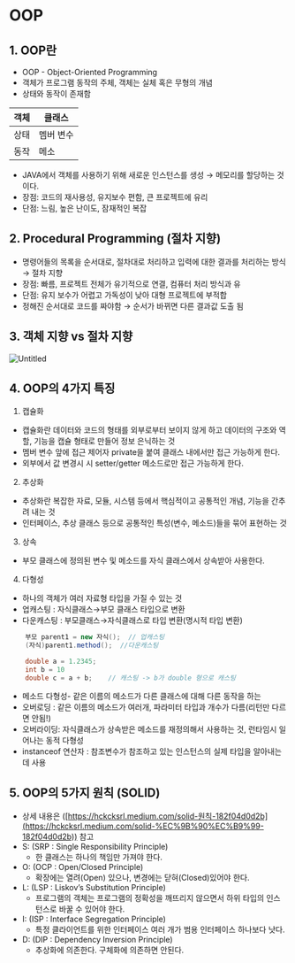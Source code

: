 # OOP

## 1. OOP란

- OOP - Object-Oriented Programming
- 객체가 프로그램 동작의 주체, 객체는 실체 혹은 무형의 개념
- 상태와 동작이 존재함

| 객체 | 클래스 |
| --- | --- |
| 상태 | 멤버 변수 |
| 동작 | 메소 |
- JAVA에서 객체를 사용하기 위해 새로운 인스턴스를 생성 → 메모리를 할당하는 것이다.
- 장점: 코드의 재사용성, 유지보수 편함, 큰 프로젝트에 유리
- 단점: 느림, 높은 난이도, 잠재적인 복잡

## 2. Procedural Programming (절차 지향)

- 명령어들의 목록을 순서대로, 절차대로 처리하고 입력에 대한 결과를 처리하는 방식 → 절차 지향
- 장점: 빠름, 프로젝트 전체가 유기적으로 연결, 컴퓨터 처리 방식과 유
- 단점: 유지 보수가 어렵고 가독성이 낮아 대형 프로젝트에 부적합
- 정해진 순서대로 코드를 짜야함 → 순서가 바뀌면 다른 결과값 도출 됨

## 3. 객체 지향 vs 절차 지향

![Untitled](OOP%206398d54a059e45eeaa49e2dd3538f85d/Untitled.png)

## 4. OOP의 4가지 특징

1) 캡슐화

- 캡슐화란 데이터와 코드의 형태를 외부로부터 보이지 않게 하고 데이터의 구조와 역할, 기능을 캡슐 형태로 만들어 정보 은닉하는 것
- 멤버 변수 앞에 접근 제어자 private을 붙여 클래스 내에서만 접근 가능하게 한다.
- 외부에서 값 변경시 시 setter/getter 메소드로만 접근 가능하게 한다.

2) 추상화

- 추상화란 복잡한 자료, 모듈, 시스템 등에서 핵심적이고 공통적인 개념, 기능을 간추려 내는 것
- 인터페이스, 추상 클래스 등으로 공통적인 특성(변수, 메소드)들을 묶어 표현하는 것

3) 상속

- 부모 클래스에 정의된 변수 및 메소드를 자식 클래스에서 상속받아 사용한다.

4) 다형성

- 하나의 객체가 여러 자료형 타입을 가질 수 있는 것
- 업캐스팅 : 자식클래스→부모 클래스 타입으로 변환
- 다운캐스팅 : 부모클래스→자식클래스로 타입 변환(명시적 타입 변환)

```java
	부모 parent1 = new 자식();  // 업캐스팅
	(자식)parent1.method();  //다운캐스팅

	double a = 1.2345;
	int b = 10
	double c = a + b;    // 캐스팅 -> b가 double 형으로 캐스팅
```

- 메소드 다형성- 같은 이름의 메소드가 다른 클래스에 대해 다른 동작을 하는
- 오버로딩 : 같은 이름의 메소드가 여러개, 파라미터 타입과 개수가 다름(리턴만 다르면 안됨!)
- 오버라이딩: 자식클래스가 상속받은 메소드를 재정의해서 사용하는 것, 런타임시 일어나는 동적 다형성
- instanceof 연산자 : 참조변수가 참조하고 있는 인스턴스의 실제 타입을 알아내는데 사용

## 5. OOP의 5가지 원칙 (SOLID)

- 상세 내용은 ([https://hckcksrl.medium.com/solid-원칙-182f04d0d2b](https://hckcksrl.medium.com/solid-%EC%9B%90%EC%B9%99-182f04d0d2b)) 참고
- S: (SRP : Single Responsibility Principle)
    - 한 클래스는 하나의 책임만 가져야 한다.
- O: (OCP : Open/Closed Principle)
    - 확장에는 열려(Open) 있으나, 변경에는 닫혀(Closed)있어야 한다.
- L: (LSP : Liskov’s Substitution Principle)
    - 프로그램의 객체는 프로그램의 정확성을 깨뜨리지 않으면서 하위 타입의 인스턴스로 바꿀 수 있어야 한다.
- I: (ISP : Interface Segregation Principle)
    - 특정 클라이언트를 위한 인터페이스 여러 개가 범용 인터페이스 하나보다 낫다.
- D: (DIP : Dependency Inversion Principle)
    - 추상화에 의존한다. 구체화에 의존하면 안된다.